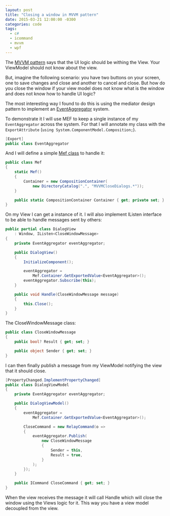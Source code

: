```yaml
---
layout: post
title: "Closing a window in MVVM pattern"
date: 2015-03-21 12:00:00 -0300
categories: code
tags:
  - c#
  - icommand
  - mvvm
  - wpf
---
```

The [MVVM pattern](https://brunolm.wordpress.com/2015/03/21/the-mvvm-pattern-in-wpf/) says that the UI logic should be withing the View. Your ViewModel should not know about the view.

But, imagine the following scenario: you have two buttons on your screen, one to save changes and close and another to cancel and close. But how do you close the window if your view model does not know what is the window and does not know how to handle UI logic?
<!--more-->

The most interesting way I found to do this is using the mediator design pattern to implement an [EventAggregator](https://brunolm.wordpress.com/2015/03/01/messaging-eventaggregator/) system.

To demonstrate it I will use MEF to keep a single instance of my `EventAggregator` across the system. For that I will annotate my class with the `ExportAttribute` (`using System.ComponentModel.Composition;`).

```csharp
[Export]
public class EventAggregator
```

And I will define a simple [Mef class](https://brunolm.wordpress.com/2015/03/04/using-mef-to-setup-dependency-injection/) to handle it:

```csharp
public class Mef
{
    static Mef()
    {
        Container = new CompositionContainer(
            new DirectoryCatalog(".", "MVVMCloseDialogs.*"));
    }

    public static CompositionContainer Container { get; private set; }
}
```

On my View I can get a instance of it. I will also implement IListen interface to be able to handle messages sent by others:

```csharp
public partial class DialogView
    : Window, IListen<CloseWindowMessage>
{
    private EventAggregator eventAggregator;

    public DialogView()
    {
        InitializeComponent();

        eventAggregator =
            Mef.Container.GetExportedValue<EventAggregator>();
        eventAggregator.Subscribe(this);
    }

    public void Handle(CloseWindowMessage message)
    {
        this.Close();
    }
}
```

The CloseWindowMessage class:

```csharp
public class CloseWindowMessage
{
    public bool? Result { get; set; }

    public object Sender { get; set; }
}
```

I can then finally publish a message from my ViewModel notifying the view that it should close.

```csharp
[PropertyChanged.ImplementPropertyChanged]
public class DialogViewModel
{
    private EventAggregator eventAggregator;

    public DialogViewModel()
    {
        eventAggregator =
            Mef.Container.GetExportedValue<EventAggregator>();

        CloseCommand = new RelayCommand(o =>
        {
            eventAggregator.Publish(
                new CloseWindowMessage
                {
                    Sender = this,
                    Result = true,
                }
            );
        });
    }

    public ICommand CloseCommand { get; set; }
}
```

When the view receives the message it will call Handle which will close the window using the Views logic for it. This way you have a view model decoupled from the view.
